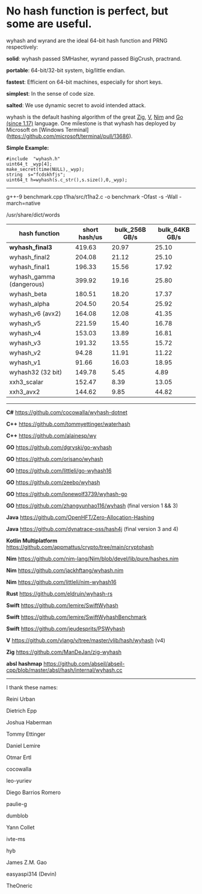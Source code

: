 No hash function is perfect, but some are useful.
====

wyhash and wyrand are the ideal 64-bit hash function and PRNG respectively: 

**solid**:  wyhash passed SMHasher, wyrand passed BigCrush, practrand.

**portable**: 64-bit/32-bit system, big/little endian.
  
**fastest**:  Efficient on 64-bit machines, especially for short keys.
  
**simplest**: In the sense of code size.

**salted**: We use dynamic secret to avoid intended attack.

wyhash is the default hashing algorithm of the great [Zig](https://ziglang.org), [V](https://vlang.io), [Nim](https://nim-lang.org) and [Go (since 1.17)](https://golang.org/src/runtime/hash64.go) language. One milestone is that wyhash has deployed by Microsoft on [Windows Terminal] (https://github.com/microsoft/terminal/pull/13686).

**Simple Example:**
```
#include  "wyhash.h"
uint64_t _wyp[4];
make_secret(time(NULL),_wyp);
string  s="fcdskhfjs";
uint64_t h=wyhash(s.c_str(),s.size(),0,_wyp);
```

----------------------------------------

g++-9 benchmark.cpp t1ha/src/t1ha2.c -o benchmark -Ofast -s  -Wall -march=native

/usr/share/dict/words

|hash function  |short hash/us  |bulk_256B GB/s |bulk_64KB GB/s |
|----           |----           |----           |----           |
|**wyhash_final3** |419.63         |20.97          |25.10          |
|wyhash_final2  |204.08         |21.12          |25.10          |
|wyhash_final1  |196.33         |15.56          |17.92          |
|wyhash_gamma (dangerous) |399.92         |19.16          |25.80          |
|wyhash_beta    |180.51         |18.20          |17.37          |
|wyhash_alpha   |204.50         |20.54          |25.92          |
|wyhash_v6 (avx2) |164.08         |12.08          |41.35          |
|wyhash_v5      |221.59         |15.40          |16.78          |
|wyhash_v4      |153.03         |13.89          |16.81          |
|wyhash_v3      |191.32         |13.55          |15.72          |
|wyhash_v2      |94.28          |11.91          |11.22          |
|wyhash_v1      |91.66          |16.03          |18.95          |
|wyhash32 (32 bit) |149.78         |5.45           |4.89           |
|xxh3_scalar    |152.47         |8.39           |13.05          |
|xxh3_avx2      |144.62         |9.85           |44.82          |

----------------------------------------

**C#**  https://github.com/cocowalla/wyhash-dotnet

**C++**  https://github.com/tommyettinger/waterhash

**C++** https://github.com/alainesp/wy

**GO**  https://github.com/dgryski/go-wyhash

**GO**  https://github.com/orisano/wyhash

**GO** https://github.com/littleli/go-wyhash16

**GO** https://github.com/zeebo/wyhash

**GO** https://github.com/lonewolf3739/wyhash-go

**GO** https://github.com/zhangyunhao116/wyhash (final version 1 && 3)

**Java** https://github.com/OpenHFT/Zero-Allocation-Hashing

**Java** https://github.com/dynatrace-oss/hash4j (final version 3 and 4)

**Kotlin Multiplatform** https://github.com/appmattus/crypto/tree/main/cryptohash

**Nim** https://github.com/nim-lang/Nim/blob/devel/lib/pure/hashes.nim

**Nim** https://github.com/jackhftang/wyhash.nim

**Nim** https://github.com/littleli/nim-wyhash16

**Rust**  https://github.com/eldruin/wyhash-rs

**Swift** https://github.com/lemire/SwiftWyhash

**Swift**  https://github.com/lemire/SwiftWyhashBenchmark

**Swift**  https://github.com/jeudesprits/PSWyhash

**V** https://github.com/vlang/v/tree/master/vlib/hash/wyhash (v4)

**Zig** https://github.com/ManDeJan/zig-wyhash

**absl hashmap** https://github.com/abseil/abseil-cpp/blob/master/absl/hash/internal/wyhash.cc

----------------------------------------

I thank these names:

Reini Urban

Dietrich Epp

Joshua Haberman

Tommy Ettinger

Daniel Lemire

Otmar Ertl

cocowalla

leo-yuriev

Diego Barrios Romero

paulie-g 

dumblob

Yann Collet

ivte-ms

hyb

James Z.M. Gao

easyaspi314 (Devin)

TheOneric

